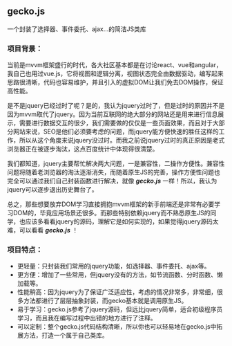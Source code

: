 ## gecko.js
 一个封装了选择器、事件委托、ajax...的简洁JS类库

### 项目背景：
  当前是mvvm框架盛行的时代，各大社区基本都是在讨论react、vue和angular，我自己也用过vue.js，它将视图和逻辑分离，视图状态完全由数据驱动，编写起来思路很清晰，代码也容易维护，并且引入的虚拟DOM让我们免去DOM操作，保证高性能。
  
  是不是jquery已经过时了呢？是的，我认为jquery过时了，但是过时的原因并不是因为mvvm取代了jquery。因为当前互联网的绝大部分的网站还是用来进行信息展示，需要进行数据交互的很少，我们需要做的仅仅是一些页面效果，而且对于大部分网站来说，SEO是他们必须要考虑的问题，而jquery能方便快速的胜任这样的工作，所以从这个角度来说jquery没过时。而我之前说jquery过时的真正原因是老式浏览器正在被逐步淘汰，这点百度统计中体现得很清楚。
  
  我们都知道，jquery主要帮忙解决两大问题，一是兼容性，二操作方便性。兼容性问题将随着老浏览器的淘汰逐渐消失，而随着原生JS的完善，操作方便性问题也完全可以通过我们自己封装函数进行解决，就像 ***gecko.js*** 一样！所以，我认为jquery可以逐步退出历史舞台了。
  
  总之，那些想要放弃DOM学习直接拥抱mvvm框架的新手前端还是非常有必要学习DOM的，毕竟应用场景还很多。而那些特别依赖jquery而不熟悉原生JS的同学，也应该多看看jquery的源码，理解它是如何实现的，如果觉得jquery源码太难，可以看看 ***gecko.js*** ！
  

### 项目特点：
* 更轻量：只封装我们常用的jquery功能，如选择器、事件委托、ajax等。
* 更方便：增加了一些常用，但jquery没有的方法，如节流函数、分时函数、懒加载等。
* 性能稍高：因为jquery为了保证广泛适应性，考虑的情况非常多，非常细，很多方法都进行了层层抽象封装，而gecko基本就是调用原生JS。
* 易于学习：gecko.js参考了jquery源码，但远比jquery简单，适合初级程序员学习，而且我在编写过程中出错的地方进行了注释。
* 可以定制：整个gecko.js代码结构清晰，所以你也可以轻易地在gecko.js中拓展方法，打造一个属于自己类库。